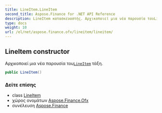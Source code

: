 ```yaml
---
title: LineItem.LineItem
second_title: Aspose.Finance for .NET API Reference
description: LineItem κατασκευαστής. Αρχικοποιεί μια νέα παρουσία τουLineItem τάξη.
type: docs
weight: 10
url: /el/net/aspose.finance.ofx/lineitem/lineitem/
---
```

## LineItem constructor

Αρχικοποιεί μια νέα παρουσία του[`LineItem`](../) τάξη.

```csharp
public LineItem()
```

### Δείτε επίσης

* class [LineItem](../)
* χώρος ονομάτων [Aspose.Finance.Ofx](../../lineitem/)
* συνέλευση [Aspose.Finance](../../../)


